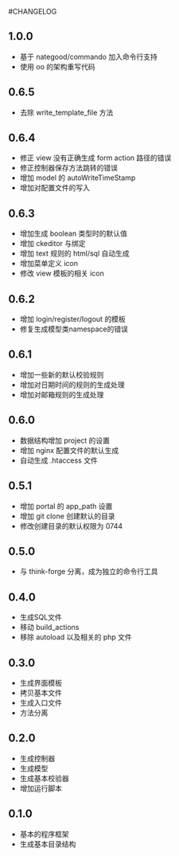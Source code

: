 #CHANGELOG
## 1.0.0
* 基于 nategood/commando 加入命令行支持
* 使用 oo 的架构重写代码

## 0.6.5
* 去除 write_template_file 方法

## 0.6.4
* 修正 view 没有正确生成 form action 路径的错误
* 修正控制器保存方法跳转的错误
* 增加 model 的 autoWriteTimeStamp
* 增加对配置文件的写入

## 0.6.3
* 增加生成 boolean 类型时的默认值
* 增加 ckeditor 与绑定
* 增加 text 规则的 html/sql 自动生成
* 增加菜单定义 icon
* 修改 view 模板的相关 icon

## 0.6.2
* 增加 login/register/logout 的模板
* 修复生成模型类namespace的错误

## 0.6.1
* 增加一些新的默认校验规则
* 增加对日期时间的规则的生成处理
* 增加对邮箱规则的生成处理

## 0.6.0
* 数据结构增加 project 的设置
* 增加 nginx 配置文件的默认生成
* 自动生成 .htaccess 文件

## 0.5.1
* 增加 portal 的 app_path 设置
* 增加 git clone 创建默认的目录
* 修改创建目录的默认权限为 0744

## 0.5.0
* 与 think-forge 分离，成为独立的命令行工具

## 0.4.0
* 生成SQL文件
* 移动 build_actions
* 移除 autoload 以及相关的 php 文件


## 0.3.0
* 生成界面模板
* 拷贝基本文件
* 生成入口文件
* 方法分离

## 0.2.0
* 生成控制器
* 生成模型
* 生成基本校验器
* 增加运行脚本

## 0.1.0
* 基本的程序框架
* 生成基本目录结构